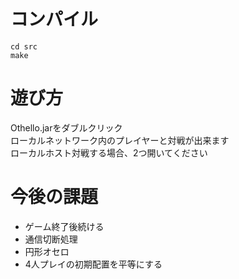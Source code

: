 ﻿# コンパイル

```
cd src
make
```

# 遊び方

Othello.jarをダブルクリック  
ローカルネットワーク内のプレイヤーと対戦が出来ます  
ローカルホスト対戦する場合、2つ開いてください  


# 今後の課題

- ゲーム終了後続ける
- 通信切断処理
- 円形オセロ
- 4人プレイの初期配置を平等にする